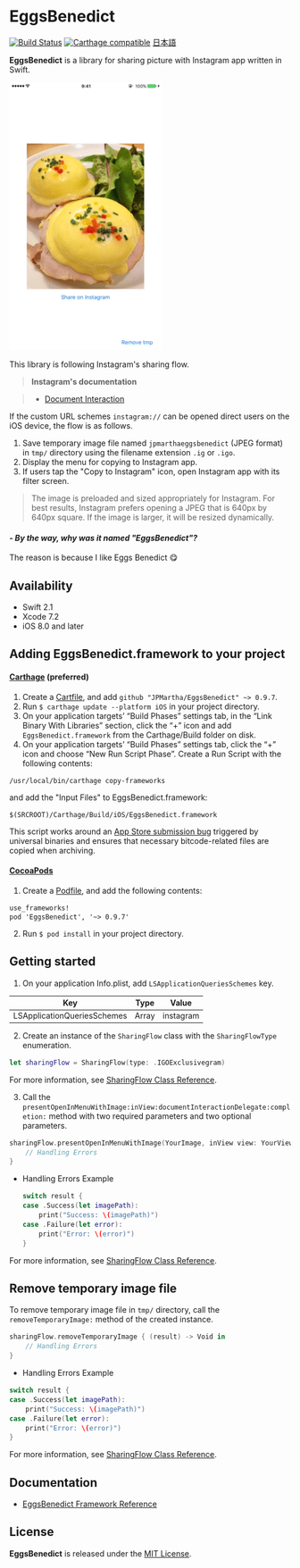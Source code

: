 # EggsBenedict

[![Build Status](https://travis-ci.org/JPMartha/EggsBenedict.svg)](https://travis-ci.org/JPMartha/EggsBenedict) [![Carthage compatible](https://img.shields.io/badge/Carthage-compatible-4BC51D.svg?style=flat)](https://github.com/Carthage/Carthage) [日本語](./Documentation/ja/)

__EggsBenedict__ is a library for sharing picture with Instagram app written in Swift.

<img src="./Images/EggsBenedict.gif" width=272>

This library is following Instagram's sharing flow.

> __Instagram's documentation__

> - [Document Interaction](https://www.instagram.com/developer/mobile-sharing/iphone-hooks/#document-interaction)

If the custom URL schemes `instagram://` can be opened direct users on the iOS device, the flow is as follows.

1. Save temporary image file named  `jpmarthaeggsbenedict` (JPEG format) in `tmp/` directory using the filename extension `.ig` or `.igo`.
2. Display the menu for copying to Instagram app.
3. If users tap the "Copy to Instagram" icon, open Instagram app with its filter screen.

  > The image is preloaded and sized appropriately for Instagram. For best results, Instagram prefers opening a JPEG that is 640px by 640px square. If the image is larger, it will be resized dynamically.

#### _\- By the way, why was it named "EggsBenedict"?_

The reason is because I like Eggs Benedict 😋

## Availability

- Swift 2.1
- Xcode 7.2
- iOS 8.0 and later

## Adding EggsBenedict.framework to your project

#### [Carthage](https://github.com/Carthage/Carthage) (preferred)

1. Create a [Cartfile](https://github.com/Carthage/Carthage/blob/master/Documentation/Artifacts.md#cartfile), and add `github "JPMartha/EggsBenedict" ~> 0.9.7`.
2. Run `$ carthage update --platform iOS` in your project directory.
3. On your application targets’ “Build Phases” settings tab, in the “Link Binary With Libraries” section, click the “+” icon and add `EggsBenedict.framework` from the Carthage/Build folder on disk.
4. On your application targets’ “Build Phases” settings tab, click the “+” icon and choose “New Run Script Phase”. Create a Run Script with the following contents: 
  ```
  /usr/local/bin/carthage copy-frameworks
  ```
  and add the "Input Files" to EggsBenedict.framework:
  ```
  $(SRCROOT)/Carthage/Build/iOS/EggsBenedict.framework
  ```
  
  This script works around an [App Store submission bug](http://www.openradar.me/radar?id=6409498411401216) triggered by universal binaries and ensures that necessary bitcode-related files are copied when archiving.
  
#### [CocoaPods](https://cocoapods.org)

1. Create a [Podfile](https://guides.cocoapods.org/using/the-podfile.html), and add the following contents:

  ```
  use_frameworks!
  pod 'EggsBenedict', '~> 0.9.7'
  ```
  
2. Run `$ pod install` in your project directory.

## Getting started

1. On your application Info.plist, add `LSApplicationQueriesSchemes` key.

  Key                                           |Type    |Value
  ------------------------------------|--------|-----------
  LSApplicationQueriesSchemes | Array | instagram

2. Create an instance of the `SharingFlow` class with the `SharingFlowType` enumeration.

  ```swift
  let sharingFlow = SharingFlow(type: .IGOExclusivegram)
  ```
  
  For more information, see [SharingFlow Class Reference](/Documentation/SharingFlowClassReference.md).

3. Call the `presentOpenInMenuWithImage:inView:documentInteractionDelegate:completion:` method with two required parameters and two optional parameters.

  ```swift
  sharingFlow.presentOpenInMenuWithImage(YourImage, inView view: YourView, documentInteractionDelegate: nil) { (result) -> Void in
      // Handling Errors
  }
  ```
  
  - Handling Errors Example
    
    ```swift
    switch result {
    case .Success(let imagePath):
        print("Success: \(imagePath)")
    case .Failure(let error):
        print("Error: \(error)")
    }
    ```

For more information, see [SharingFlow Class Reference](/Documentation/SharingFlowClassReference.md).

## Remove temporary image file

To remove temporary image file in `tmp/` directory, call the `removeTemporaryImage:` method of the created instance.

```swift
sharingFlow.removeTemporaryImage { (result) -> Void in
    // Handling Errors
}
```
  
  - Handling Errors Example
  
  ```swift
  switch result {
  case .Success(let imagePath):
      print("Success: \(imagePath)")
  case .Failure(let error):
      print("Error: \(error)")
  }
  ```

For more information, see [SharingFlow Class Reference](/Documentation/SharingFlowClassReference.md).

## Documentation

- [EggsBenedict Framework Reference](/Documentation)

## License

__EggsBenedict__ is released under the [MIT License](LICENSE).

